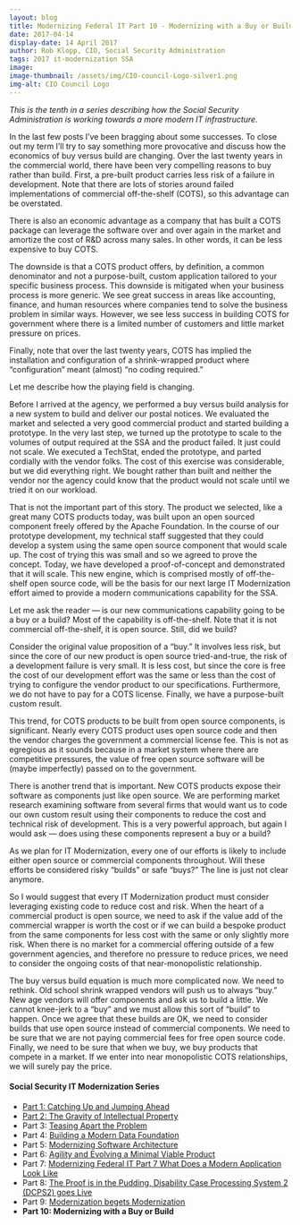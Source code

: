 ```yaml
---
layout: blog
title: Modernizing Federal IT Part 10 - Modernizing with a Buy or Build
date: 2017-04-14
display-date: 14 April 2017
author: Rob Klopp, CIO, Social Security Administration
tags: 2017 it-modernization SSA
image:
image-thumbnail: /assets/img/CIO-council-Logo-silver1.png
img-alt: CIO Council Logo
---
```

_This is the tenth in a series describing how the Social Security Administration is working towards a more modern IT infrastructure._

In the last few posts I’ve been bragging about some successes. To close out my term I’ll try to say something more provocative and discuss how the economics of buy versus build are changing.  Over the last twenty years in the commercial world, there have been very compelling reasons to buy rather than build. First, a pre-built product carries less risk of a failure in development. Note that there are lots of stories around failed implementations of commercial off-the-shelf (COTS), so this advantage can be overstated.

There is also an economic advantage as a company that has built a COTS package can leverage the software over and over again in the market and amortize the cost of R&D across many sales. In other words, it can be less expensive to buy COTS.

The downside is that a COTS product offers, by definition, a common denominator and not a purpose-built, custom application tailored to your specific business process. This downside is mitigated when your business process is more generic. We see great success in areas like accounting, finance, and human resources where companies tend to solve the business problem in similar ways. However, we see less success in building COTS for government where there is a limited number of customers and little market pressure on prices.

Finally, note that over the last twenty years, COTS has implied the installation and configuration of a shrink-wrapped product where “configuration” meant (almost) “no coding required.”

Let me describe how the playing field is changing.

Before I arrived at the agency, we performed a buy versus build analysis for a new system to build and deliver our postal notices. We evaluated the market and selected a very good commercial product and started building a prototype. In the very last step, we turned up the prototype to scale to the volumes of output required at the SSA and the product failed. It just could not scale. We executed a TechStat, ended the prototype, and parted cordially with the vendor folks. The cost of this exercise was considerable, but we did everything right. We bought rather than built and neither the vendor nor the agency could know that the product would not scale until we tried it on our workload.

That is not the important part of this story. The product we selected, like a great many COTS products today, was built upon an open sourced component freely offered by the Apache Foundation. In the course of our prototype development, my technical staff suggested that they could develop a system using the same open source component that would scale up. The cost of trying this was small and so we agreed to prove the concept. Today, we have developed a proof-of-concept and demonstrated that it will scale. This new engine, which is comprised mostly of off-the-shelf open source code, will be the basis for our next large IT Modernization effort aimed to provide a modern communications capability for the SSA.

Let me ask the reader — is our new communications capability going to be a buy or a build? Most of the capability is off-the-shelf. Note that it is not commercial off-the-shelf, it is open source. Still, did we build?

Consider the original value proposition of a “buy.” It involves less risk, but since the core of our new product is open source tried-and-true, the risk of a development failure is very small. It is less cost, but since the core is free the cost of our development effort was the same or less than the cost of trying to configure the vendor product to our specifications. Furthermore, we do not have to pay for a COTS license. Finally, we have a purpose-built custom result.

This trend, for COTS products to be built from open source components, is significant. Nearly every COTS product uses open source code and then the vendor charges the government a commercial license fee. This is not as egregious as it sounds because in a market system where there are competitive pressures, the value of free open source software will be (maybe imperfectly) passed on to the government.

There is another trend that is important. New COTS products expose their software as components just like open source. We are performing market research examining software from several firms that would want us to code our own custom result using their components to reduce the cost and technical risk of development. This is a very powerful approach, but again I would ask — does using these components represent a buy or a build?

As we plan for IT Modernization, every one of our efforts is likely to include either open source or commercial components throughout. Will these efforts be considered risky “builds” or safe “buys?” The line is just not clear anymore.

So I would suggest that every IT Modernization product must consider leveraging existing code to reduce cost and risk. When the heart of a commercial product is open source, we need to ask if the value add of the commercial wrapper is worth the cost or if we can build a bespoke product from the same components for less cost with the same or only slightly more risk. When there is no market for a commercial offering outside of a few government agencies, and therefore no pressure to reduce prices, we need to consider the ongoing costs of that near-monopolistic relationship.

The buy versus build equation is much more complicated now. We need to rethink. Old school shrink wrapped vendors will push us to always “buy.” New age vendors will offer components and ask us to build a little. We cannot knee-jerk to a “buy” and we must allow this sort of “build” to happen. Once we agree that these builds are OK, we need to consider builds that use open source instead of commercial components. We need to be sure that we are not paying commercial fees for free open source code. Finally, we need to be sure that when we buy, we buy products that compete in a market. If we enter into near monopolistic COTS relationships, we will surely pay the price.

#### Social Security IT Modernization Series
* [Part 1: Catching Up and Jumping Ahead]({{site.baseurl}}/2015/12/10/ssa-modernization-1)
* [Part 2: The Gravity of Intellectual Property]({{site.baseurl}}/2016/01/19/ssa-modernization-2)
* Part 3: [Teasing Apart the Problem]({{site.baseurl}}/2016/03/07/ssa-modernization-3)
* Part 4: [Building a Modern Data Foundation]({{site.baseurl}}/2016/03/21/ssa-modernization-4)
* Part 5: [Modernizing Software Architecture]({{site.baseurl}}/2016/05/23/ssa-modernization-5)
* Part 6: [Agility and Evolving a Minimal Viable Product]({{site.baseurl}}/2016/11/07/ssa-modernization-6)
* Part 7: [Modernizing Federal IT Part 7 What Does a Modern Application Look Like]({{site.baseurl}}/2016/11/22/ssa-modernization-7)
* Part 8: [The Proof is in the Pudding, Disability Case Processing System 2 (DCPS2) goes Live]({{site.baseurl}}/2017/01/09/ssa-modernization-8)
* Part 9: [Modernization begets Modernization]({{site.baseurl}}/2017/03/27/ssa-modernization-9)
* **Part 10: Modernizing with a Buy or Build**
